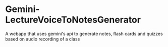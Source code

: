 # Gemini-LectureVoiceToNotesGenerator
A webapp that uses gemini's api to generate notes, flash cards and quizzes based on audio recording of a class
